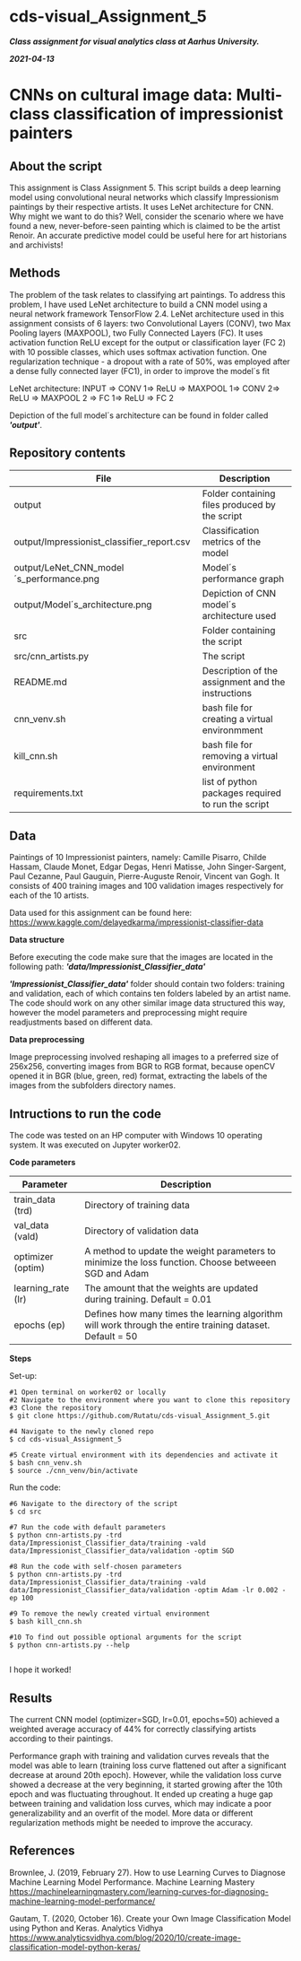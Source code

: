 # cds-visual_Assignment_5

***Class assignment for visual analytics class at Aarhus University.***

***2021-04-13***


# CNNs on cultural image data: Multi-class classification of impressionist painters

## About the script

This assignment is Class Assignment 5. This script builds a deep learning model using convolutional neural networks which classify Impressionism paintings by their respective artists. It uses LeNet architecture for CNN. Why might we want to do this? Well, consider the scenario where we have found a new, never-before-seen painting which is claimed to be the artist Renoir. An accurate predictive model could be useful here for art historians and archivists!

## Methods
The problem of the task relates to classifying art paintings. To address this problem, I have used LeNet architecture to build a CNN model using a neural network framework TensorFlow 2.4. LeNet architecture used in this assignment consists of 6 layers: two Convolutional Layers (CONV), two Max Pooling layers (MAXPOOL), two Fully Connected Layers (FC). It uses activation function ReLU except for the output or classification layer (FC 2) with 10 possible classes, which uses softmax activation function. One regularization technique - a dropout with a rate of 50%, was employed after a dense fully connected layer (FC1), in order to improve the model´s fit


LeNet architecture: INPUT => CONV 1=> ReLU => MAXPOOL 1=> CONV 2=> ReLU => MAXPOOL 2 => FC 1=> ReLU => FC 2

Depiction of the full model´s architecture can be found in folder called ***'output'***.

 


## Repository contents

| File | Description |
| --- | --- |
| output | Folder containing files produced by the script |
| output/Impressionist_classifier_report.csv | Classification metrics of the model |
| output/LeNet_CNN_model´s_performance.png | Model´s performance graph |
| output/Model´s_architecture.png | Depiction of CNN model´s architecture used |
| src | Folder containing the script |
| src/cnn_artists.py | The script |
| README.md | Description of the assignment and the instructions |
| cnn_venv.sh | bash file for creating a virtual environmment  |
| kill_cnn.sh | bash file for removing a virtual environment |
| requirements.txt | list of python packages required to run the script |



## Data

Paintings of 10 Impressionist painters, namely: Camille Pisarro, Childe Hassam, Claude Monet, Edgar Degas, Henri Matisse, John Singer-Sargent, Paul Cezanne, Paul Gauguin, Pierre-Auguste Renoir, Vincent van Gogh. It consists of 400 training images and 100 validation images respectively for each of the 10 artists.

Data used for this assignment can be found here: https://www.kaggle.com/delayedkarma/impressionist-classifier-data

__Data structure__

Before executing the code make sure that the images are located in the following path: ***'data/Impressionist_Classifier_data'***

***'Impressionist_Classifier_data'*** folder should contain two folders: training and validation, each of which contains ten folders labeled by an artist name.
The code should work on any other similar image data structured this way, however the model parameters and preprocessing might require readjustments based on different data.


__Data preprocessing__

Image preprocessing involved reshaping all images to a preferred size of 256x256, converting images from BGR to RGB format, because openCV opened it in BGR (blue, green, red) format, extracting the labels of the images from the subfolders directory names.



## Intructions to run the code

The code was tested on an HP computer with Windows 10 operating system. It was executed on Jupyter worker02.

__Code parameters__


| Parameter | Description |
| --- | --- |
| train_data  (trd) | Directory of training data |
| val_data (vald) | Directory of validation data |
| optimizer (optim) | A method to update the weight parameters to minimize the loss function. Choose betweeen SGD and Adam |
| learning_rate (lr) | The amount that the weights are updated during training. Default = 0.01 |
| epochs (ep) | Defines how many times the learning algorithm will work through the entire training dataset. Default = 50 |


__Steps__

Set-up:
```
#1 Open terminal on worker02 or locally
#2 Navigate to the environment where you want to clone this repository
#3 Clone the repository
$ git clone https://github.com/Rutatu/cds-visual_Assignment_5.git 

#4 Navigate to the newly cloned repo
$ cd cds-visual_Assignment_5

#5 Create virtual environment with its dependencies and activate it
$ bash cnn_venv.sh
$ source ./cnn_venv/bin/activate

``` 

Run the code:

```
#6 Navigate to the directory of the script
$ cd src

#7 Run the code with default parameters
$ python cnn-artists.py -trd data/Impressionist_Classifier_data/training -vald data/Impressionist_Classifier_data/validation -optim SGD

#8 Run the code with self-chosen parameters
$ python cnn-artists.py -trd data/Impressionist_Classifier_data/training -vald data/Impressionist_Classifier_data/validation -optim Adam -lr 0.002 -ep 100

#9 To remove the newly created virtual environment
$ bash kill_cnn.sh

#10 To find out possible optional arguments for the script
$ python cnn-artists.py --help


 ```

I hope it worked!


## Results

The current CNN model (optimizer=SGD, lr=0.01, epochs=50) achieved a weighted average accuracy of 44% for correctly classifying artists according to their paintings.

Performance graph with training and validation curves reveals that the model was able to learn (training loss curve flattened out after a significant decrease at around 20th epoch). However, while the validation loss curve showed a decrease at the very beginning, it started growing after the 10th epoch and was fluctuating throughout. It ended up creating a huge gap between training and validation loss curves, which may indicate a poor generalizability and an overfit of the model. More data or different regularization methods might be needed to improve the accuracy.




## References

Brownlee, J. (2019, February 27). How to use Learning Curves to Diagnose Machine Learning Model Performance. Machine Learning Mastery https://machinelearningmastery.com/learning-curves-for-diagnosing-machine-learning-model-performance/

Gautam, T. (2020, October 16). Create your Own Image Classification Model using Python and Keras. Analytics Vidhya https://www.analyticsvidhya.com/blog/2020/10/create-image-classification-model-python-keras/


